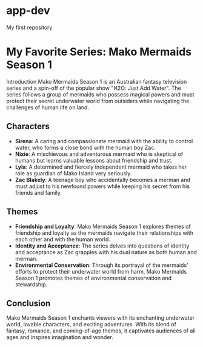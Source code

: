 # app-dev
My first repository

# My Favorite Series: Mako Mermaids Season 1
Introduction
Mako Mermaids Season 1 is an Australian fantasy television series and a spin-off of the popular show "H2O: Just Add Water". The series follows a group of mermaids who possess magical powers and must protect their secret underwater world from outsiders while navigating the challenges of human life on land.

## Characters
- **Sirena**: A caring and compassionate mermaid with the ability to control water, who forms a close bond with the human boy Zac.
- **Nixie**: A mischievous and adventurous mermaid who is skeptical of humans but learns valuable lessons about friendship and trust.
- **Lyla**: A determined and fiercely independent mermaid who takes her role as guardian of Mako Island very seriously.
- **Zac Blakely**: A teenage boy who accidentally becomes a merman and must adjust to his newfound powers while keeping his secret from his friends and family.

## Themes
- **Friendship and Loyalty**: Mako Mermaids Season 1 explores themes of friendship and loyalty as the mermaids navigate their relationships with each other and with the human world.
- **Identity and Acceptance**: The series delves into questions of identity and acceptance as Zac grapples with his dual nature as both human and merman.
- **Environmental Conservation**: Through its portrayal of the mermaids' efforts to protect their underwater world from harm, Mako Mermaids Season 1 promotes themes of environmental conservation and stewardship.

## Conclusion
Mako Mermaids Season 1 enchants viewers with its enchanting underwater world, lovable characters, and exciting adventures. With its blend of fantasy, romance, and coming-of-age themes, it captivates audiences of all ages and inspires imagination and wonder.
